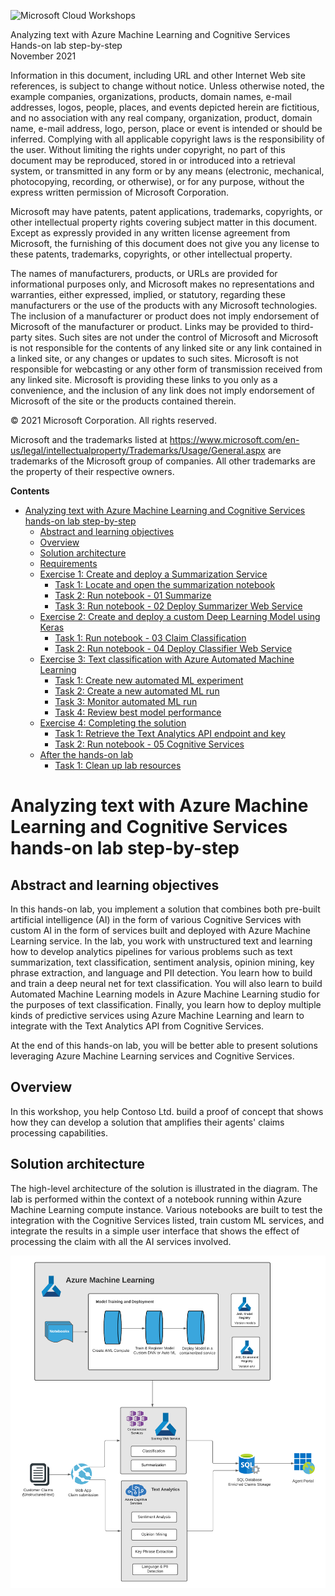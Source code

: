 ![Microsoft Cloud Workshops](https://github.com/Microsoft/MCW-Template-Cloud-Workshop/raw/main/Media/ms-cloud-workshop.png 'Microsoft Cloud Workshops')

<div class="MCWHeader1">
Analyzing text with Azure Machine Learning and Cognitive Services
</div>

<div class="MCWHeader2">
Hands-on lab step-by-step
</div>

<div class="MCWHeader3">
November 2021
</div>

Information in this document, including URL and other Internet Web site references, is subject to change without notice. Unless otherwise noted, the example companies, organizations, products, domain names, e-mail addresses, logos, people, places, and events depicted herein are fictitious, and no association with any real company, organization, product, domain name, e-mail address, logo, person, place or event is intended or should be inferred. Complying with all applicable copyright laws is the responsibility of the user. Without limiting the rights under copyright, no part of this document may be reproduced, stored in or introduced into a retrieval system, or transmitted in any form or by any means (electronic, mechanical, photocopying, recording, or otherwise), or for any purpose, without the express written permission of Microsoft Corporation.

Microsoft may have patents, patent applications, trademarks, copyrights, or other intellectual property rights covering subject matter in this document. Except as expressly provided in any written license agreement from Microsoft, the furnishing of this document does not give you any license to these patents, trademarks, copyrights, or other intellectual property.

The names of manufacturers, products, or URLs are provided for informational purposes only, and Microsoft makes no representations and warranties, either expressed, implied, or statutory, regarding these manufacturers or the use of the products with any Microsoft technologies. The inclusion of a manufacturer or product does not imply endorsement of Microsoft of the manufacturer or product. Links may be provided to third-party sites. Such sites are not under the control of Microsoft and Microsoft is not responsible for the contents of any linked site or any link contained in a linked site, or any changes or updates to such sites. Microsoft is not responsible for webcasting or any other form of transmission received from any linked site. Microsoft is providing these links to you only as a convenience, and the inclusion of any link does not imply endorsement of Microsoft of the site or the products contained therein.

© 2021 Microsoft Corporation. All rights reserved.

Microsoft and the trademarks listed at <https://www.microsoft.com/en-us/legal/intellectualproperty/Trademarks/Usage/General.aspx> are trademarks of the Microsoft group of companies. All other trademarks are the property of their respective owners.

**Contents**

- [Analyzing text with Azure Machine Learning and Cognitive Services hands-on lab step-by-step](#analyzing-text-with-azure-machine-learning-and-cognitive-services-hands-on-lab-step-by-step)
  - [Abstract and learning objectives](#abstract-and-learning-objectives)
  - [Overview](#overview)
  - [Solution architecture](#solution-architecture)
  - [Requirements](#requirements)
  - [Exercise 1: Create and deploy a Summarization Service](#exercise-1-create-and-deploy-a-summarization-service)
    - [Task 1: Locate and open the summarization notebook](#task-1-locate-and-open-the-summarization-notebook)
    - [Task 2: Run notebook - 01 Summarize](#task-2-run-notebook---01-summarize)
    - [Task 3: Run notebook - 02 Deploy Summarizer Web Service](#task-3-run-notebook---02-deploy-summarizer-web-service)
  - [Exercise 2: Create and deploy a custom Deep Learning Model using Keras](#exercise-2-create-and-deploy-a-custom-deep-learning-model-using-keras)
    - [Task 1: Run notebook - 03 Claim Classification](#task-1-run-notebook---03-claim-classification)
    - [Task 2: Run notebook - 04 Deploy Classifier Web Service](#task-2-run-notebook---04-deploy-classifier-web-service)
  - [Exercise 3: Text classification with Azure Automated Machine Learning](#exercise-3-text-classification-with-azure-automated-machine-learning)
    - [Task 1: Create new automated ML experiment](#task-1-create-new-automated-ml-experiment)
    - [Task 2: Create a new automated ML run](#task-2-create-a-new-automated-ml-run)
    - [Task 3: Monitor automated ML run](#task-3-monitor-automated-ml-run)
    - [Task 4: Review best model performance](#task-4-review-best-model-performance)
  - [Exercise 4: Completing the solution](#exercise-4-completing-the-solution)
    - [Task 1: Retrieve the Text Analytics API endpoint and key](#task-1-retrieve-the-text-analytics-api-endpoint-and-key)
    - [Task 2: Run notebook - 05 Cognitive Services](#task-2-run-notebook---05-cognitive-services)
  - [After the hands-on lab](#after-the-hands-on-lab)
    - [Task 1: Clean up lab resources](#task-1-clean-up-lab-resources)

# Analyzing text with Azure Machine Learning and Cognitive Services hands-on lab step-by-step

## Abstract and learning objectives

In this hands-on lab, you implement a solution that combines both pre-built artificial intelligence (AI) in the form of various Cognitive Services with custom AI in the form of services built and deployed with Azure Machine Learning service. In the lab, you work with unstructured text and learning how to develop analytics pipelines for various problems such as text summarization, text classification, sentiment analysis, opinion mining, key phrase extraction, and language and PII detection. You learn how to build and train a deep neural net for text classification. You will also learn to build Automated Machine Learning models in Azure Machine Learning studio for the purposes of text classification. Finally, you learn how to deploy multiple kinds of predictive services using Azure Machine Learning and learn to integrate with the Text Analytics API from Cognitive Services.

At the end of this hands-on lab, you will be better able to present solutions leveraging Azure Machine Learning services and Cognitive Services.

## Overview

In this workshop, you help Contoso Ltd. build a proof of concept that shows how they can develop a solution that amplifies their agents' claims processing capabilities.

## Solution architecture

The high-level architecture of the solution is illustrated in the diagram. The lab is performed within the context of a notebook running within Azure Machine Learning compute instance. Various notebooks are built to test the integration with the Cognitive Services listed, train custom ML services, and integrate the results in a simple user interface that shows the effect of processing the claim with all the AI services involved.

![The High-level architectural solution begins with a Claim, which points to Claims submission WebApp. The WebApp then points to Text Analytics, and Containerized Services, which includes a Classification Service and a Summary Service that both processes claim text.](media/new_arch.png "High-level architectural solution")
